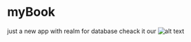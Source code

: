 # myBook
just a new app with realm for database cheack it our 
![alt text](https://www.billidevelopers.com/copy-of-project-stories-1?lightbox=dataItem-kfuvxmqd)
